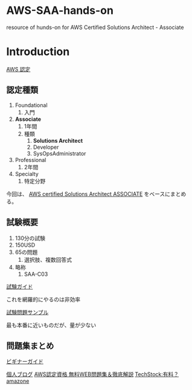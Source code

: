 # AWS-SAA-hands-on
resource of hunds-on for AWS Certified Solutions Architect - Associate

# Introduction

[AWS 認定](https://aws.amazon.com/jp/certification/?nc1=h_ls)

## 認定種類

1. Foundational
   1. 入門
2. **Associate**
   1. 1年間
   2. 種類
      1. **Solutions Architect**
      2. Developer
      3. SysOpsAdministrator
3. Professional
   1. 2年間
4. Specialty
   1. 特定分野

今回は、
[AWS certified Solutions Architect ASSOCIATE](https://aws.amazon.com/jp/certification/certified-solutions-architect-associate/?ch=sec&sec=rmg&d=1)
をベースにまとめる。


## 試験概要

1. 130分の試験
2. 150USD
3. 65の問題
   1. 選択肢、複数回答式
4. 略称
   1. SAA-C03

[試験ガイド](https://d1.awsstatic.com/ja_JP/training-and-certification/docs-sa-assoc/AWS-Certified-Solutions-Architect-Associate_Exam-Guide.pdf)

これを網羅的にやるのは非効率

[試験問題サンプル](https://d1.awsstatic.com/ja_JP/training-and-certification/docs-sa-assoc/AWS-Certified-Solutions-Architect-Associate_Sample-Questions.pdf)

最も本番に近いものだが、量が少ない

## 問題集まとめ

[ビギナーガイド](https://aws.amazon.com/jp/blogs/news/2022-aws-beginner-learning/)

[個人ブログ](https://www.acceluniverse.com/blog/developers/2020/06/aws-SAA.html)
[AWS認定資格 無料WEB問題集＆徹底解説](https://aws-exam.net/saa/saa_question.php)
[TechStock:有料？](https://techstock.jp/exam/aws-exam2/)
[amazone](https://www.amazon.co.jp/AWS%E8%AA%8D%E5%AE%9A%E3%82%BD%E3%83%AA%E3%83%A5%E3%83%BC%E3%82%B7%E3%83%A7%E3%83%B3%E3%82%A2%E3%83%BC%E3%82%AD%E3%83%86%E3%82%AF%E3%83%88-%E3%82%A2%E3%82%BD%E3%82%B7%E3%82%A8%E3%82%A4%E3%83%88%E5%95%8F%E9%A1%8C%E9%9B%86-%E5%B9%B3%E5%B1%B1-%E6%AF%85/dp/486594303X)



